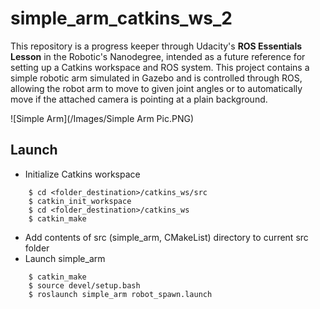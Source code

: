 # simple_arm_catkins_ws_2
This repository is a progress keeper through Udacity's **ROS Essentials Lesson** in the Robotic's Nanodegree, intended as a future reference for setting up a Catkins workspace and ROS system. This project contains a simple robotic arm simulated in Gazebo and is controlled through ROS, allowing the robot arm to move to given joint angles or to automatically move if the attached camera is pointing at a plain background. 

![Simple Arm](/Images/Simple Arm Pic.PNG)

## Launch
* Initialize Catkins workspace
``` $ mkdir -p <folder_destination>/catkins_ws/src 
    $ cd <folder_destination>/catkins_ws/src
    $ catkin_init_workspace
    $ cd <folder_destination>/catkins_ws
    $ catkin_make 
```

* Add contents of src (simple_arm, CMakeList) directory to current src folder 
* Launch simple_arm
``` $ cd <folder_destination>/catkins_ws
    $ catkin_make
    $ source devel/setup.bash
    $ roslaunch simple_arm robot_spawn.launch 
```

